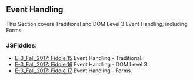 ## Event Handling

This Section covers Traditional and DOM Level 3 Event Handling, including Forms.

### JSFiddles:

 * [E-3_Fall_2017: Fiddle 15](https://jsfiddle.net/RMFrenette/pc3cqky6/) Event Handling - Traditional.
 * [E-3_Fall_2017: Fiddle 16](https://jsfiddle.net/RMFrenette/gbxrga2y/) Event Handling - DOM Level 3.
 * [E-3_Fall_2017: Fiddle 17](https://jsfiddle.net/RMFrenette/6fhk0L5c/) Event Handling - Forms.

